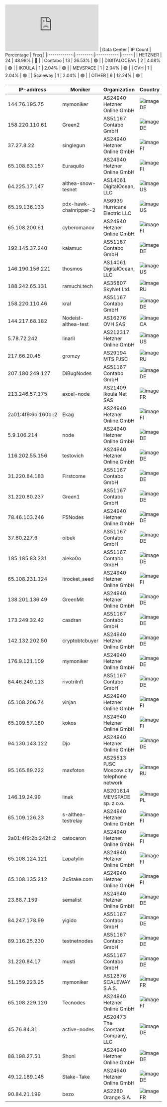 ![Diagramm](https://github.com/obajay/StateSync-snapshots/blob/main/Projects/Althea/1/README.md)
| Data Center | IP Count | Percentage | Freq |
|:------------:|:--------:|:-----------:|:-----:|
| HETZNER | 24 | 48.98% | 🔴 |
| Contabo | 13 | 26.53% | 🟢 |
| DIGITALOCEAN | 2 | 4.08% | 🟢 |
| IKOULA | 1 | 2.04% | 🟢 |
| MEVSPACE | 1 | 2.04% | 🟢 |
| OVH | 1 | 2.04% | 🟢 |
| Scaleway | 1 | 2.04% | 🟢 |
| OTHER | 6 | 12.24% | 🟢 |

<!-- START_TABLE -->
| IP-address | Moniker | Organization | Country | City |
|-------------|---------|---------------|---------|------|
| 144.76.195.75 | mymoniker | AS24940 Hetzner Online GmbH | ![image](https://raw.githubusercontent.com/madebybowtie/FlagKit/master/Assets/SVG/DE.svg) DE | Falkenstein |
| 158.220.110.61 | Green2 | AS51167 Contabo GmbH | ![image](https://raw.githubusercontent.com/madebybowtie/FlagKit/master/Assets/SVG/DE.svg) DE | Düsseldorf |
| 37.27.8.22 | singlegun | AS24940 Hetzner Online GmbH | ![image](https://raw.githubusercontent.com/obajay/FlagKit/master/Assets/SVG/FI.svg) FI | Helsinki |
| 65.108.63.157 | Euraquilo | AS24940 Hetzner Online GmbH | ![image](https://raw.githubusercontent.com/obajay/FlagKit/master/Assets/SVG/FI.svg) FI | Helsinki |
| 64.225.17.147 | althea-snow-tesnet | AS14061 DigitalOcean, LLC | ![image](https://raw.githubusercontent.com/obajay/FlagKit/master/Assets/SVG/US.svg) US | Clifton |
| 65.19.136.133 | pdx-hawk-chainripper-2 | AS6939 Hurricane Electric LLC | ![image](https://raw.githubusercontent.com/obajay/FlagKit/master/Assets/SVG/US.svg) US | Portland |
| 65.108.200.61 | cyberomanov | AS24940 Hetzner Online GmbH | ![image](https://raw.githubusercontent.com/obajay/FlagKit/master/Assets/SVG/FI.svg) FI | Helsinki |
| 192.145.37.240 | kalamuc | AS51167 Contabo GmbH | ![image](https://raw.githubusercontent.com/madebybowtie/FlagKit/master/Assets/SVG/DE.svg) DE | Düsseldorf |
| 146.190.156.221 | thosmos | AS14061 DigitalOcean, LLC | ![image](https://raw.githubusercontent.com/obajay/FlagKit/master/Assets/SVG/US.svg) US | Santa Clara |
| 188.242.65.131 | ramuchi.tech | AS35807 SkyNet Ltd. | ![image](https://raw.githubusercontent.com/obajay/FlagKit/master/Assets/SVG/RU.svg) RU | Saint Petersburg |
| 158.220.110.46 | kral | AS51167 Contabo GmbH | ![image](https://raw.githubusercontent.com/madebybowtie/FlagKit/master/Assets/SVG/DE.svg) DE | Düsseldorf |
| 144.217.68.182 | Nodeist-althea-test | AS16276 OVH SAS | ![image](https://raw.githubusercontent.com/obajay/FlagKit/master/Assets/SVG/CA.svg) CA | Beauharnois |
| 5.78.72.242 | linaril | AS212317 Hetzner Online GmbH | ![image](https://raw.githubusercontent.com/obajay/FlagKit/master/Assets/SVG/US.svg) US | Hillsboro |
| 217.66.20.45 | gromzy | AS29194 MTS PJSC | ![image](https://raw.githubusercontent.com/obajay/FlagKit/master/Assets/SVG/RU.svg) RU | Kazan |
| 207.180.249.127 | DiBugNodes | AS51167 Contabo GmbH | ![image](https://raw.githubusercontent.com/madebybowtie/FlagKit/master/Assets/SVG/DE.svg) DE | Dortmund |
| 213.246.57.175 | axcel-node | AS21409 Ikoula Net SAS | ![image](https://raw.githubusercontent.com/obajay/FlagKit/master/Assets/SVG/FR.svg) FR | Bezannes |
| 2a01:4f9:6b:160b::2 | Ekag | AS24940 Hetzner Online GmbH | ![image](https://raw.githubusercontent.com/obajay/FlagKit/master/Assets/SVG/FI.svg) FI | Helsinki |
| 5.9.106.214 | node | AS24940 Hetzner Online GmbH | ![image](https://raw.githubusercontent.com/madebybowtie/FlagKit/master/Assets/SVG/DE.svg) DE | Falkenstein |
| 116.202.55.156 | testovich | AS24940 Hetzner Online GmbH | ![image](https://raw.githubusercontent.com/madebybowtie/FlagKit/master/Assets/SVG/DE.svg) DE | Falkenstein |
| 31.220.84.183 | Firstcome | AS51167 Contabo GmbH | ![image](https://raw.githubusercontent.com/madebybowtie/FlagKit/master/Assets/SVG/DE.svg) DE | Düsseldorf |
| 31.220.80.237 | Green1 | AS51167 Contabo GmbH | ![image](https://raw.githubusercontent.com/madebybowtie/FlagKit/master/Assets/SVG/DE.svg) DE | Düsseldorf |
| 78.46.103.246 | F5Nodes | AS24940 Hetzner Online GmbH | ![image](https://raw.githubusercontent.com/madebybowtie/FlagKit/master/Assets/SVG/DE.svg) DE | Falkenstein |
| 37.60.227.6 | oibek | AS51167 Contabo GmbH | ![image](https://raw.githubusercontent.com/madebybowtie/FlagKit/master/Assets/SVG/DE.svg) DE | Düsseldorf |
| 185.185.83.231 | aleko0o | AS51167 Contabo GmbH | ![image](https://raw.githubusercontent.com/madebybowtie/FlagKit/master/Assets/SVG/DE.svg) DE | Düsseldorf |
| 65.108.231.124 | itrocket_seed | AS24940 Hetzner Online GmbH | ![image](https://raw.githubusercontent.com/obajay/FlagKit/master/Assets/SVG/FI.svg) FI | Helsinki |
| 138.201.136.49 | GreenMit | AS24940 Hetzner Online GmbH | ![image](https://raw.githubusercontent.com/madebybowtie/FlagKit/master/Assets/SVG/DE.svg) DE | Falkenstein |
| 173.249.32.42 | casdran | AS51167 Contabo GmbH | ![image](https://raw.githubusercontent.com/madebybowtie/FlagKit/master/Assets/SVG/DE.svg) DE | Nürnberg |
| 142.132.202.50 | cryptobtcbuyer | AS24940 Hetzner Online GmbH | ![image](https://raw.githubusercontent.com/madebybowtie/FlagKit/master/Assets/SVG/DE.svg) DE | Falkenstein |
| 176.9.121.109 | mymoniker | AS24940 Hetzner Online GmbH | ![image](https://raw.githubusercontent.com/madebybowtie/FlagKit/master/Assets/SVG/DE.svg) DE | Falkenstein |
| 84.46.249.113 | rivotrilnft | AS51167 Contabo GmbH | ![image](https://raw.githubusercontent.com/madebybowtie/FlagKit/master/Assets/SVG/DE.svg) DE | Berlin |
| 65.108.206.74 | vinjan | AS24940 Hetzner Online GmbH | ![image](https://raw.githubusercontent.com/obajay/FlagKit/master/Assets/SVG/FI.svg) FI | Helsinki |
| 65.109.57.180 | kokos | AS24940 Hetzner Online GmbH | ![image](https://raw.githubusercontent.com/obajay/FlagKit/master/Assets/SVG/FI.svg) FI | Helsinki |
| 94.130.143.122 | Djo | AS24940 Hetzner Online GmbH | ![image](https://raw.githubusercontent.com/madebybowtie/FlagKit/master/Assets/SVG/DE.svg) DE | Falkenstein |
| 95.165.89.222 | maxfoton | AS25513 PJSC Moscow city telephone network | ![image](https://raw.githubusercontent.com/obajay/FlagKit/master/Assets/SVG/RU.svg) RU | Moscow |
| 146.19.24.99 | linak | AS201814 MEVSPACE sp. z o.o. | ![image](https://raw.githubusercontent.com/obajay/FlagKit/master/Assets/SVG/PL.svg) PL | Warsaw |
| 65.109.126.23 | s-althea-testrelay | AS24940 Hetzner Online GmbH | ![image](https://raw.githubusercontent.com/obajay/FlagKit/master/Assets/SVG/FI.svg) FI | Helsinki |
| 2a01:4f9:2b:242f::2 | catocaron | AS24940 Hetzner Online GmbH | ![image](https://raw.githubusercontent.com/obajay/FlagKit/master/Assets/SVG/FI.svg) FI | Helsinki |
| 65.108.124.121 | Lapatylin | AS24940 Hetzner Online GmbH | ![image](https://raw.githubusercontent.com/obajay/FlagKit/master/Assets/SVG/FI.svg) FI | Helsinki |
| 65.108.135.212 | 2xStake.com | AS24940 Hetzner Online GmbH | ![image](https://raw.githubusercontent.com/obajay/FlagKit/master/Assets/SVG/FI.svg) FI | Helsinki |
| 23.88.7.159 | semalist | AS24940 Hetzner Online GmbH | ![image](https://raw.githubusercontent.com/madebybowtie/FlagKit/master/Assets/SVG/DE.svg) DE | Falkenstein |
| 84.247.178.99 | yigido | AS51167 Contabo GmbH | ![image](https://raw.githubusercontent.com/madebybowtie/FlagKit/master/Assets/SVG/DE.svg) DE | Düsseldorf |
| 89.116.25.230 | testnetnodes | AS51167 Contabo GmbH | ![image](https://raw.githubusercontent.com/madebybowtie/FlagKit/master/Assets/SVG/DE.svg) DE | Düsseldorf |
| 31.220.84.17 | musti | AS51167 Contabo GmbH | ![image](https://raw.githubusercontent.com/madebybowtie/FlagKit/master/Assets/SVG/DE.svg) DE | Düsseldorf |
| 51.159.223.25 | mymoniker | AS12876 SCALEWAY S.A.S. | ![image](https://raw.githubusercontent.com/obajay/FlagKit/master/Assets/SVG/FR.svg) FR | Paris |
| 65.108.229.120 | Tecnodes | AS24940 Hetzner Online GmbH | ![image](https://raw.githubusercontent.com/obajay/FlagKit/master/Assets/SVG/FI.svg) FI | Helsinki |
| 45.76.84.31 | active-nodes | AS20473 The Constant Company, LLC | ![image](https://raw.githubusercontent.com/madebybowtie/FlagKit/master/Assets/SVG/DE.svg) DE | Frankfurt am Main |
| 88.198.27.51 | Shoni | AS24940 Hetzner Online GmbH | ![image](https://raw.githubusercontent.com/madebybowtie/FlagKit/master/Assets/SVG/DE.svg) DE | Falkenstein |
| 49.12.189.145 | Stake-Take | AS24940 Hetzner Online GmbH | ![image](https://raw.githubusercontent.com/madebybowtie/FlagKit/master/Assets/SVG/DE.svg) DE | Falkenstein |
| 90.84.21.199 | bezo | AS2280 Orange S.A. | ![image](https://raw.githubusercontent.com/obajay/FlagKit/master/Assets/SVG/FR.svg) FR | Paris |

<!-- END_TABLE -->